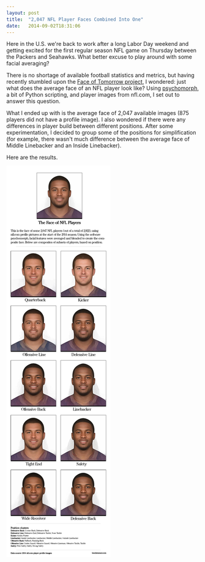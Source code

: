 ```yaml
---
layout: post
title:  "2,047 NFL Player Faces Combined Into One"
date:   2014-09-02T18:31:06
---
```

Here in the U.S. we're back to work after a long Labor Day weekend and getting excited for the first regular season NFL game on Thursday between the Packers and Seahawks. What better excuse to play around with some facial averaging?
 
There is no shortage of available football statistics and metrics, but having recently stumbled upon the [Face of Tomorrow project](http://www.businessinsider.com/faces-of-tomorrow-2011-2?op=1), I wondered: just what does the average face of an NFL player look like? Using [psychomorph](http://users.aber.ac.uk/bpt/jpsychomorph/), a bit of Python scripting, and player images from nfl.com, I set out to answer this question.
 
What I ended up with is the average face of 2,047 available images (875 players did not have a profile image). I also wondered if there were any differences in player build between different positions. After some experimentation, I decided to group some of the positions for simplification (for example, there wasn't much difference between the average face of Middle Linebacker and an Inside Linebacker).

Here are the results.

![The Face of NFL Players](/images/face_of_nfl.jpg)